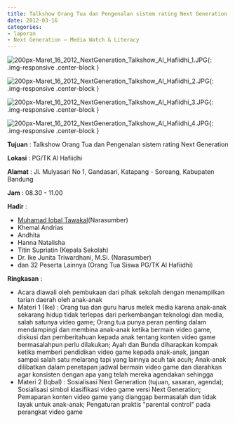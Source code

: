 ```yaml
---
title: Talkshow Orang Tua dan Pengenalan sistem rating Next Generation
date: 2012-03-16
categories:
- laporan
- Next Generation – Media Watch & Literacy
---
```



![200px-Maret_16_2012_NextGeneration_Talkshow_Al_Hafiidhi_1.JPG](/uploads/200px-Maret_16_2012_NextGeneration_Talkshow_Al_Hafiidhi_1.JPG){: .img-responsive .center-block }

![200px-Maret_16_2012_NextGeneration_Talkshow_Al_Hafiidhi_2.JPG](/uploads/200px-Maret_16_2012_NextGeneration_Talkshow_Al_Hafiidhi_2.JPG){: .img-responsive .center-block }

![200px-Maret_16_2012_NextGeneration_Talkshow_Al_Hafiidhi_3.JPG](/uploads/200px-Maret_16_2012_NextGeneration_Talkshow_Al_Hafiidhi_3.JPG){: .img-responsive .center-block }

![200px-Maret_16_2012_NextGeneration_Talkshow_Al_Hafiidhi_4.JPG](/uploads/200px-Maret_16_2012_NextGeneration_Talkshow_Al_Hafiidhi_4.JPG){: .img-responsive .center-block }


**Tujuan** : Talkshow Orang Tua dan Pengenalan sistem rating Next Generation

**Lokasi** : PG/TK Al Hafiidhi 

**Alamat** : Jl. Mulyasari No 1, Gandasari, Katapang - Soreang, Kabupaten Bandung 

**Jam** : 08.30 - 11.00 

**Hadir** :
* [Muhamad Iqbal Tawakal](wiki.ciptamedia.org/wiki/Muhamad_Iqbal_Tawakal)(Narasumber)
* Khemal Andrias
* Andhita
* Hanna Natalisha
* Titin Supriatin (Kepala Sekolah)
* Dr. Ike Junita Triwardhani, M.Si. (Narasumber)
* dan 32 Peserta Lainnya (Orang Tua Siswa PG/TK Al Hafiidhi)

**Ringkasan** :
* Acara diawali oleh pembukaan dari pihak sekolah dengan menampilkan tarian daerah oleh anak-anak
* Materi 1 (Ike) : Orang tua dan guru harus melek media karena anak-anak sekarang hidup tidak terlepas dari perkembangan teknologi dan media, salah satunya video game; Orang tua punya peran penting dalam mendampingi dan membina anak-anak ketika bermain video game, diskusi dan pemberitahuan kepada anak tentang konten video game bermasalahpun perlu dilakukan; Ayah dan Bunda diharapkan kompak ketika memberi pendidikan video game kepada anak-anak, jangan sampai salah satu melarang tapi yang lainnya acuh tak acuh; Anak-anak dilibatkan dalam penetapan jadwal bermain video game dan diarahkan agar konsisten dengan apa yang telah mereka agendakan sehingga 
* Materi 2 (Iqbal) : Sosialisasi Next Generation (tujuan, sasaran, agenda); Sosialisasi simbol klasifikasi video game versi Next Generation; Pemaparan konten video game yang dianggap bermasalah dan tidak layak untuk anak-anak; Pengaturan praktis "parental control" pada perangkat video game
